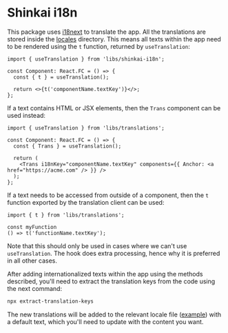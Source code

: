 # Shinkai i18n

This package uses [i18next](https://react.i18next.com/) to translate the app. All the translations
are stored inside the [locales](./locales) directory. This means all texts within the app
need to be rendered using the `t` function, returned by `useTranslation`:

```tsx
import { useTranslation } from 'libs/shinkai-i18n';

const Component: React.FC = () => {
  const { t } = useTranslation();

  return <>{t('componentName.textKey')}</>;
};
```

If a text contains HTML or JSX elements, then the `Trans` component can be used instead:

```tsx
import { useTranslation } from 'libs/translations';

const Component: React.FC = () => {
  const { Trans } = useTranslation();

  return (
    <Trans i18nKey="componentName.textKey" components={{ Anchor: <a href="https://acme.com" /> }} />
  );
};
```

If a text needs to be accessed from outside of a component, then the `t` function exported by the
translation client can be used:

```tsx
import { t } from 'libs/translations';

const myFunction
() => t('functionName.textKey');
```

Note that this should only be used in cases where we can't use `useTranslation`. The hook does extra
processing, hence why it is preferred in all other cases.

After adding internationalized texts within the app using the methods described, you'll need to
extract the translation keys from the code using the next command:

```sh
npx extract-translation-keys
```

The new translations will be added to the relevant locale file
([example](./translations/en.json)) with a default text, which you'll need to update with the
content you want.

